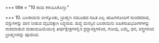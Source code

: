 +++
title = "10 ರಾಮ ಕಳುಹಿಸಿಕೊಣ್ಡು"

+++
10. ಬಲರಾಮನು ಬೀಳ್ಕೊಂಡು, ಬ್ರಾಹ್ಮಣ ಸಮೂಹದ ಸಹಿತ ಎಲ್ಲ ಋಷಿಗಳೊಂದಿಗೆ ಸುಂದರವಾದ, ವಸ್ತುಗಳನ್ನು ದಾನ ನೀಡುವ ವೈಭವಕ್ಕಾಗಿ ಸಿದ್ಧನಾದ. ಶುದ್ಧ ಮನಸ್ಸಿನ ಬಲರಾಮನು ಐಹಿಕಸುಖಭೋಗಗಳನ್ನು ನಾಶಮಾಡುವ ಮಹಾಮಹಿಮೆಯುಳ್ಳ ತೀರ್ಥಕ್ಷೇತ್ರಗಳಲ್ಲಿನ ಶ್ರದ್ಧಾಸಕ್ತಿಗಳಿಂದ, ಗೋವು, ಎಮ್ಮೆ, ಧನ, ವಸ್ತ್ರಗಳಿಂದ ಬ್ರಾಹ್ಮಣರನ್ನು ಪೂಜಿಸಿದ.